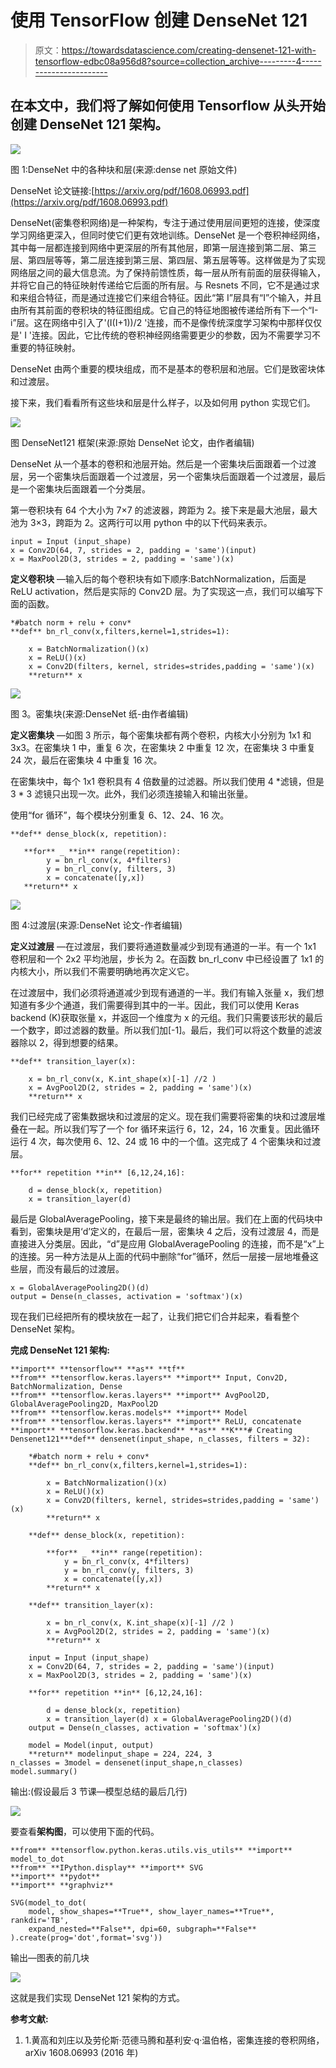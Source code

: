# 使用 TensorFlow 创建 DenseNet 121

> 原文：<https://towardsdatascience.com/creating-densenet-121-with-tensorflow-edbc08a956d8?source=collection_archive---------4----------------------->

## 在本文中，我们将了解如何使用 Tensorflow 从头开始创建 DenseNet 121 架构。

![](img/3b04618134ff04af70a8a60bda95cbef.png)

图 1:DenseNet 中的各种块和层(来源:dense net 原始文件)

DenseNet 论文链接:[https://arxiv.org/pdf/1608.06993.pdf](https://arxiv.org/pdf/1608.06993.pdf)

DenseNet(密集卷积网络)是一种架构，专注于通过使用层间更短的连接，使深度学习网络更深入，但同时使它们更有效地训练。DenseNet 是一个卷积神经网络，其中每一层都连接到网络中更深层的所有其他层，即第一层连接到第二层、第三层、第四层等等，第二层连接到第三层、第四层、第五层等等。这样做是为了实现网络层之间的最大信息流。为了保持前馈性质，每一层从所有前面的层获得输入，并将它自己的特征映射传递给它后面的所有层。与 Resnets 不同，它不是通过求和来组合特征，而是通过连接它们来组合特征。因此“第 I”层具有“I”个输入，并且由所有其前面的卷积块的特征图组成。它自己的特征地图被传递给所有下一个“I-i”层。这在网络中引入了'(I(I+1))/2 '连接，而不是像传统深度学习架构中那样仅仅是' I '连接。因此，它比传统的卷积神经网络需要更少的参数，因为不需要学习不重要的特征映射。

DenseNet 由两个重要的模块组成，而不是基本的卷积层和池层。它们是致密块体和过渡层。

接下来，我们看看所有这些块和层是什么样子，以及如何用 python 实现它们。

![](img/a34b2a25f026a290a9507705b7594f84.png)

图 DenseNet121 框架(来源:原始 DenseNet 论文，由作者编辑)

DenseNet 从一个基本的卷积和池层开始。然后是一个密集块后面跟着一个过渡层，另一个密集块后面跟着一个过渡层，另一个密集块后面跟着一个过渡层，最后是一个密集块后面跟着一个分类层。

第一卷积块有 64 个大小为 7×7 的滤波器，跨距为 2。接下来是最大池层，最大池为 3×3，跨距为 2。这两行可以用 python 中的以下代码来表示。

```
input = Input (input_shape)
x = Conv2D(64, 7, strides = 2, padding = 'same')(input)
x = MaxPool2D(3, strides = 2, padding = 'same')(x)
```

**定义卷积块** —输入后的每个卷积块有如下顺序:BatchNormalization，后面是 ReLU activation，然后是实际的 Conv2D 层。为了实现这一点，我们可以编写下面的函数。

```
*#batch norm + relu + conv*
**def** bn_rl_conv(x,filters,kernel=1,strides=1):

    x = BatchNormalization()(x)
    x = ReLU()(x)
    x = Conv2D(filters, kernel, strides=strides,padding = 'same')(x)
    **return** x
```

![](img/a290249db37b4d8f217642f5ff32718d.png)

图 3。密集块(来源:DenseNet 纸-由作者编辑)

**定义密集块** —如图 3 所示，每个密集块都有两个卷积，内核大小分别为 1x1 和 3x3。在密集块 1 中，重复 6 次，在密集块 2 中重复 12 次，在密集块 3 中重复 24 次，最后在密集块 4 中重复 16 次。

在密集块中，每个 1x1 卷积具有 4 倍数量的过滤器。所以我们使用 4 *滤镜，但是 3 * 3 滤镜只出现一次。此外，我们必须连接输入和输出张量。

使用“for 循环”，每个模块分别重复 6、12、24、16 次。

```
**def** dense_block(x, repetition):

   **for** _ **in** range(repetition):
        y = bn_rl_conv(x, 4*filters)
        y = bn_rl_conv(y, filters, 3)
        x = concatenate([y,x])
   **return** x
```

![](img/4c8114d03a3c8366299c0d1d6299ae9a.png)

图 4:过渡层(来源:DenseNet 论文-作者编辑)

**定义过渡层** —在过渡层，我们要将通道数量减少到现有通道的一半。有一个 1x1 卷积层和一个 2x2 平均池层，步长为 2。在函数 bn_rl_conv 中已经设置了 1x1 的内核大小，所以我们不需要明确地再次定义它。

在过渡层中，我们必须将通道减少到现有通道的一半。我们有输入张量 x，我们想知道有多少个通道，我们需要得到其中的一半。因此，我们可以使用 Keras backend (K)获取张量 x，并返回一个维度为 x 的元组。我们只需要该形状的最后一个数字，即过滤器的数量。所以我们加[-1]。最后，我们可以将这个数量的滤波器除以 2，得到想要的结果。

```
**def** transition_layer(x):

    x = bn_rl_conv(x, K.int_shape(x)[-1] //2 )
    x = AvgPool2D(2, strides = 2, padding = 'same')(x)
    **return** x
```

我们已经完成了密集数据块和过渡层的定义。现在我们需要将密集的块和过渡层堆叠在一起。所以我们写了一个 for 循环来运行 6，12，24，16 次重复。因此循环运行 4 次，每次使用 6、12、24 或 16 中的一个值。这完成了 4 个密集块和过渡层。

```
**for** repetition **in** [6,12,24,16]:

    d = dense_block(x, repetition)
    x = transition_layer(d)
```

最后是 GlobalAveragePooling，接下来是最终的输出层。我们在上面的代码块中看到，密集块是用‘d’定义的，在最后一层，密集块 4 之后，没有过渡层 4，而是直接进入分类层。因此，“d”是应用 GlobalAveragePooling 的连接，而不是“x”上的连接。另一种方法是从上面的代码中删除“for”循环，然后一层接一层地堆叠这些层，而没有最后的过渡层。

```
x = GlobalAveragePooling2D()(d)
output = Dense(n_classes, activation = 'softmax')(x)
```

现在我们已经把所有的模块放在一起了，让我们把它们合并起来，看看整个 DenseNet 架构。

**完成 DenseNet 121 架构:**

```
**import** **tensorflow** **as** **tf**
**from** **tensorflow.keras.layers** **import** Input, Conv2D, BatchNormalization, Dense
**from** **tensorflow.keras.layers** **import** AvgPool2D, GlobalAveragePooling2D, MaxPool2D
**from** **tensorflow.keras.models** **import** Model
**from** **tensorflow.keras.layers** **import** ReLU, concatenate
**import** **tensorflow.keras.backend** **as** **K***# Creating Densenet121***def** densenet(input_shape, n_classes, filters = 32):

    *#batch norm + relu + conv*
    **def** bn_rl_conv(x,filters,kernel=1,strides=1):

        x = BatchNormalization()(x)
        x = ReLU()(x)
        x = Conv2D(filters, kernel, strides=strides,padding = 'same')(x)
        **return** x

    **def** dense_block(x, repetition):

        **for** _ **in** range(repetition):
            y = bn_rl_conv(x, 4*filters)
            y = bn_rl_conv(y, filters, 3)
            x = concatenate([y,x])
        **return** x

    **def** transition_layer(x):

        x = bn_rl_conv(x, K.int_shape(x)[-1] //2 )
        x = AvgPool2D(2, strides = 2, padding = 'same')(x)
        **return** x

    input = Input (input_shape)
    x = Conv2D(64, 7, strides = 2, padding = 'same')(input)
    x = MaxPool2D(3, strides = 2, padding = 'same')(x)

    **for** repetition **in** [6,12,24,16]:

        d = dense_block(x, repetition)
        x = transition_layer(d) x = GlobalAveragePooling2D()(d)
    output = Dense(n_classes, activation = 'softmax')(x)

    model = Model(input, output)
    **return** modelinput_shape = 224, 224, 3
n_classes = 3model = densenet(input_shape,n_classes)
model.summary()
```

输出:(假设最后 3 节课—模型总结的最后几行)

![](img/81c812cc5e0b88fd78f46f3d63166ff1.png)

要查看**架构图**，可以使用下面的代码。

```
**from** **tensorflow.python.keras.utils.vis_utils** **import** model_to_dot
**from** **IPython.display** **import** SVG
**import** **pydot**
**import** **graphviz**

SVG(model_to_dot(
    model, show_shapes=**True**, show_layer_names=**True**, rankdir='TB',
    expand_nested=**False**, dpi=60, subgraph=**False**
).create(prog='dot',format='svg'))
```

输出—图表的前几块

![](img/16d00e41e547cd70c758b128b41bd795.png)

这就是我们实现 DenseNet 121 架构的方式。

**参考文献:**

1.  1.黄高和刘庄以及劳伦斯·范德马腾和基利安·q·温伯格，密集连接的卷积网络，arXiv 1608.06993 (2016 年)